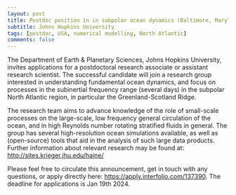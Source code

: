 ```yaml
---
layout: post
title: Postdoc position in in subpolar ocean dynamics (Baltimore, Maryland)
subtitle: Johns Hopkins University
tags: [postdoc, USA, numerical modelling, North Atlantic]
comments: false
---
```

The Department of Earth & Planetary Sciences, Johns Hopkins University, invites applications for a postdoctoral research associate or assistant research scientist. The successful candidate will join a research group interested in understanding fundamental ocean dynamics, and focus on processes in the subinertial frequency range (several days) in the subpolar North Atlantic region, in particular the Greenland-Scotland Ridge. 

The research team aims to advance knowledge of the role of small-scale processes on the large-scale, low frequency general circulation of the ocean, and in high Reynolds number rotating stratified fluids in general. The group has several high-resolution ocean simulations available, as well as (open-source) tools that aid in the analysis of such large data products. Further information about relevant research may be found at: http://sites.krieger.jhu.edu/haine/

Please feel free to circulate this announcement, get in touch with any questions, or apply directly here: https://apply.interfolio.com/137390.  The deadline for applications is Jan 19th 2024. 
